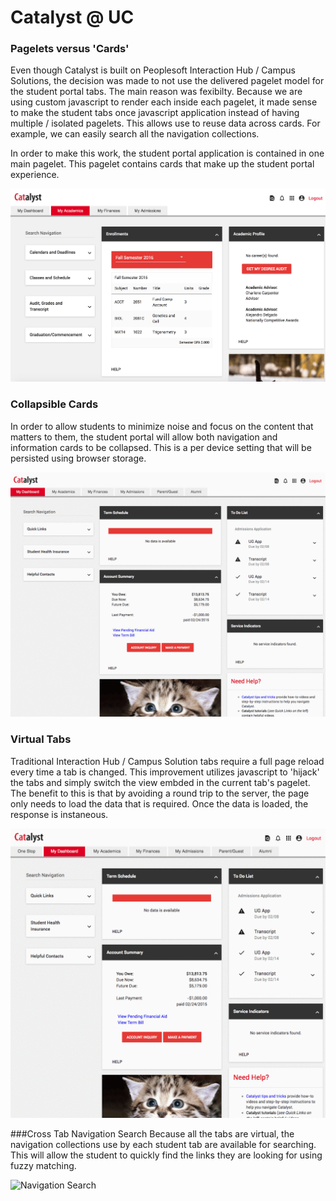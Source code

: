 # Catalyst @ UC

### Pagelets versus 'Cards'
Even though Catalyst is built on Peoplesoft Interaction Hub / Campus Solutions, the decision was made to not use the delivered pagelet model for the student portal tabs.  The main reason was fexibilty.  Because we are using custom javascript to render each inside each pagelet, it made sense to make the student tabs once javascript application instead of having multiple / isolated pagelets.  This allows use to reuse data across cards.  For example, we can easily search all the navigation collections.

In order to make this work, the student portal application is contained in one main pagelet.  This pagelet contains cards that make up the student portal experience. 

![My Academics Tab](/academics.png)

### Collapsible Cards
In order to allow students to minimize noise and focus on the content that matters to them, the student portal will allow both navigation and information cards to be collapsed.  This is a per device setting that will be persisted using browser storage.

![Collapsible Cards](/collapse.gif)

### Virtual Tabs
Traditional Interaction Hub / Campus Solution tabs require a full page reload every time a tab is changed.  This improvement utilizes javascript to 'hijack' the tabs and simply switch the view embded in the current tab's pagelet.  The benefit to this is that by avoiding a round trip to the server, the page only needs to load the data that is required.  Once the data is loaded, the response is instaneous.

![Virtual Tabs](/vitual_tabs.gif)

###Cross Tab Navigation Search
Because all the tabs are virtual, the navigation collections use by each student tab are available for searching.  This will allow the student to quickly find the links they are looking for using fuzzy matching.

![Navigation Search](/navsearch.gif)
